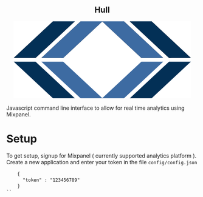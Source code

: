 <h2 align="center">
    Hull
</h2>

<p align="center">
  <img src="resources/logo.png" alt="Hull Logo"/>
</p>

Javascript command line interface to allow for real time analytics using Mixpanel. 
 
Setup
===

To get setup, signup for Mixpanel ( currently supported analytics platform ). Create a new
application and enter your token in the file `config/config.json` 
```
    {
      "token" : "123456789"
    } 
``
